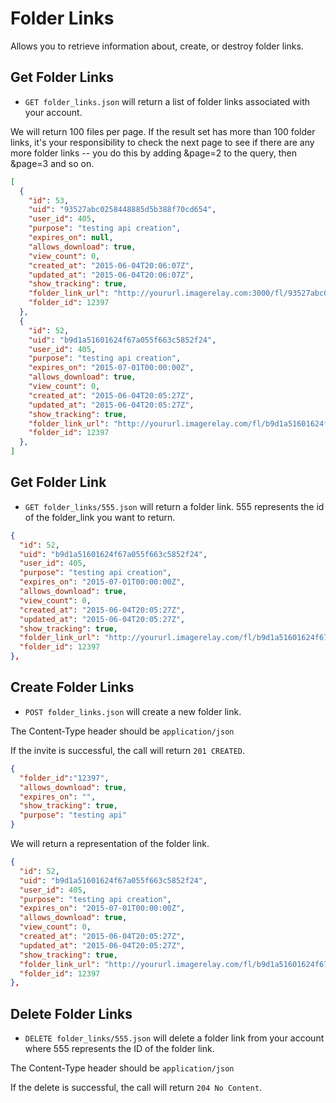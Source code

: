 Folder Links
===========

Allows you to retrieve information about, create, or destroy folder links.

Get Folder Links 
---------------

* `GET folder_links.json` will return a list of folder links associated with your account.

We will return 100 files per page. If the result set has more than 100 folder links, it's your responsibility to check the next page to see if there are any more folder links -- you do this by adding &page=2 to the query, then &page=3 and so on.

```json
[
  {
    "id": 53,
    "uid": "93527abc0258448885d5b388f70cd654",
    "user_id": 405,
    "purpose": "testing api creation",
    "expires_on": null,
    "allows_download": true,
    "view_count": 0,
    "created_at": "2015-06-04T20:06:07Z",
    "updated_at": "2015-06-04T20:06:07Z",
    "show_tracking": true,
    "folder_link_url": "http://yoururl.imagerelay.com:3000/fl/93527abc0258448885d5b388f70cd654",
    "folder_id": 12397
  },
  {
    "id": 52,
    "uid": "b9d1a51601624f67a055f663c5852f24",
    "user_id": 405,
    "purpose": "testing api creation",
    "expires_on": "2015-07-01T00:00:00Z",
    "allows_download": true,
    "view_count": 0,
    "created_at": "2015-06-04T20:05:27Z",
    "updated_at": "2015-06-04T20:05:27Z",
    "show_tracking": true,
    "folder_link_url": "http://yoururl.imagerelay.com/fl/b9d1a51601624f67a055f663c5852f24",
    "folder_id": 12397
  },
]
```

Get Folder Link
---------------

* `GET folder_links/555.json` will return a folder link. 555 represents the id of the folder_link you want to return.

```json
{
  "id": 52,
  "uid": "b9d1a51601624f67a055f663c5852f24",
  "user_id": 405,
  "purpose": "testing api creation",
  "expires_on": "2015-07-01T00:00:00Z",
  "allows_download": true,
  "view_count": 0,
  "created_at": "2015-06-04T20:05:27Z",
  "updated_at": "2015-06-04T20:05:27Z",
  "show_tracking": true,
  "folder_link_url": "http://yoururl.imagerelay.com/fl/b9d1a51601624f67a055f663c5852f24",
  "folder_id": 12397
},
```

Create Folder Links
---------------

* `POST folder_links.json` will create a new folder link.

The Content-Type header should be `application/json`

If the invite is successful, the call will return `201 CREATED`. 
```json
{
  "folder_id":"12397",
  "allows_download": true,
  "expires_on": "",
  "show_tracking": true,
  "purpose": "testing api"
}
```

We will return a representation of the folder link.

```json
{
  "id": 52,
  "uid": "b9d1a51601624f67a055f663c5852f24",
  "user_id": 405,
  "purpose": "testing api creation",
  "expires_on": "2015-07-01T00:00:00Z",
  "allows_download": true,
  "view_count": 0,
  "created_at": "2015-06-04T20:05:27Z",
  "updated_at": "2015-06-04T20:05:27Z",
  "show_tracking": true,
  "folder_link_url": "http://yoururl.imagerelay.com/fl/b9d1a51601624f67a055f663c5852f24",
  "folder_id": 12397
},
```

Delete Folder Links
-----------------

* `DELETE folder_links/555.json` will delete a folder link from your account where 555 represents the ID of the folder link.

The Content-Type header should be `application/json`

If the delete is successful, the call will return `204 No Content`.






